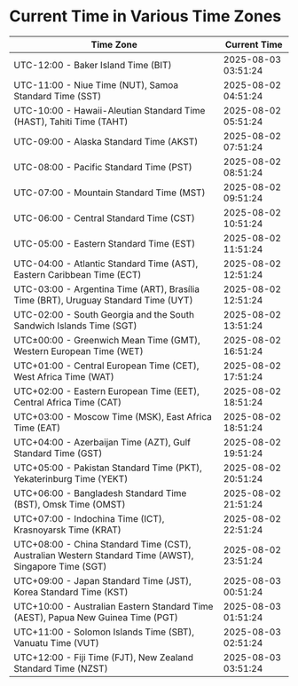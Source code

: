 # Current Time in Various Time Zones

| Time Zone | Current Time |
|-----------|--------------|
| UTC-12:00 - Baker Island Time (BIT) | 2025-08-03 03:51:24 |
| UTC-11:00 - Niue Time (NUT), Samoa Standard Time (SST) | 2025-08-02 04:51:24 |
| UTC-10:00 - Hawaii-Aleutian Standard Time (HAST), Tahiti Time (TAHT) | 2025-08-02 05:51:24 |
| UTC-09:00 - Alaska Standard Time (AKST) | 2025-08-02 07:51:24 |
| UTC-08:00 - Pacific Standard Time (PST) | 2025-08-02 08:51:24 |
| UTC-07:00 - Mountain Standard Time (MST) | 2025-08-02 09:51:24 |
| UTC-06:00 - Central Standard Time (CST) | 2025-08-02 10:51:24 |
| UTC-05:00 - Eastern Standard Time (EST) | 2025-08-02 11:51:24 |
| UTC-04:00 - Atlantic Standard Time (AST), Eastern Caribbean Time (ECT) | 2025-08-02 12:51:24 |
| UTC-03:00 - Argentina Time (ART), Brasília Time (BRT), Uruguay Standard Time (UYT) | 2025-08-02 12:51:24 |
| UTC-02:00 - South Georgia and the South Sandwich Islands Time (SGT) | 2025-08-02 13:51:24 |
| UTC±00:00 - Greenwich Mean Time (GMT), Western European Time (WET) | 2025-08-02 16:51:24 |
| UTC+01:00 - Central European Time (CET), West Africa Time (WAT) | 2025-08-02 17:51:24 |
| UTC+02:00 - Eastern European Time (EET), Central Africa Time (CAT) | 2025-08-02 18:51:24 |
| UTC+03:00 - Moscow Time (MSK), East Africa Time (EAT) | 2025-08-02 18:51:24 |
| UTC+04:00 - Azerbaijan Time (AZT), Gulf Standard Time (GST) | 2025-08-02 19:51:24 |
| UTC+05:00 - Pakistan Standard Time (PKT), Yekaterinburg Time (YEKT) | 2025-08-02 20:51:24 |
| UTC+06:00 - Bangladesh Standard Time (BST), Omsk Time (OMST) | 2025-08-02 21:51:24 |
| UTC+07:00 - Indochina Time (ICT), Krasnoyarsk Time (KRAT) | 2025-08-02 22:51:24 |
| UTC+08:00 - China Standard Time (CST), Australian Western Standard Time (AWST), Singapore Time (SGT) | 2025-08-02 23:51:24 |
| UTC+09:00 - Japan Standard Time (JST), Korea Standard Time (KST) | 2025-08-03 00:51:24 |
| UTC+10:00 - Australian Eastern Standard Time (AEST), Papua New Guinea Time (PGT) | 2025-08-03 01:51:24 |
| UTC+11:00 - Solomon Islands Time (SBT), Vanuatu Time (VUT) | 2025-08-03 02:51:24 |
| UTC+12:00 - Fiji Time (FJT), New Zealand Standard Time (NZST) | 2025-08-03 03:51:24 |
